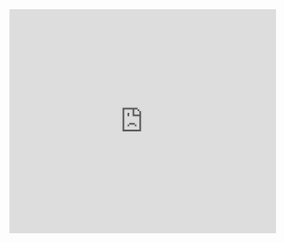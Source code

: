 


<iframe src="https://www.slideshare.net/slideshow/embed_code/key/gN0c7vWbvc3jla?hostedIn=slideshare&page=upload" width="476" height="400" frameborder="0" marginwidth="0" marginheight="0" scrolling="no"></iframe>
